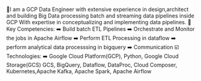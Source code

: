 👀I am a GCP Data Engineer with extensive experience in design,architect and building Big Data processing batch and streaming data pipelines inside GCP
With expertise in conceptualizing and implementing data pipelines.
🌱 Key Competencies:
➡️ Build batch ETL Pipelines
➡️ Orchestrate and Monitor the jobs in Apache Airflow
➡️ Perform ETL Processing in dataflow
➡️ perform analytical data processsing in bigquery
➡️ Communication
☑️ Technologies:
➡️ Google Cloud Platform(GCP), Python, Google Cloud Storage(GCS) GCS, BigQuery, Dataflow, DataProc, Cloud Composer, Kubernetes,Apache Kafka, Apache Spark, Apache Airflow

